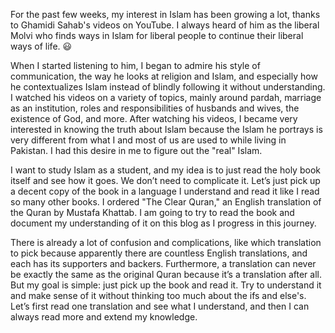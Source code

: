 For the past few weeks, my interest in Islam has been growing a lot, thanks to Ghamidi Sahab's videos on YouTube. I always heard of him as the liberal Molvi who finds ways in Islam for liberal people to continue their liberal ways of life. 😃 

When I started listening to him, I began to admire his style of communication, the way he looks at religion and Islam, and especially how he contextualizes Islam instead of blindly following it without understanding. I watched his videos on a variety of topics, mainly around pardah, marriage as an institution, roles and responsibilities of husbands and wives, the existence of God, and more. After watching his videos, I became very interested in knowing the truth about Islam because the Islam he portrays is very different from what I and most of us are used to while living in Pakistan. I had this desire in me to figure out the "real" Islam.

I want to study Islam as a student, and my idea is to just read the holy book itself and see how it goes. We don’t need to complicate it. Let’s just pick up a decent copy of the book in a language I understand and read it like I read so many other books. I ordered "The Clear Quran," an English translation of the Quran by Mustafa Khattab. I am going to try to read the book and document my understanding of it on this blog as I progress in this journey.

There is already a lot of confusion and complications, like which translation to pick because apparently there are countless English translations, and each has its supporters and backers. Furthermore, a translation can never be exactly the same as the original Quran because it’s a translation after all. But my goal is simple: just pick up the book and read it. Try to understand it and make sense of it without thinking too much about the ifs and else's. Let’s first read one translation and see what I understand, and then I can always read more and extend my knowledge.